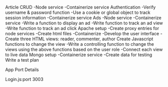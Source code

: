 Article CRUD
-Node service
-Containerize service
Authentication
-Verify username & password function
-Use a cookie or global object to track session information
-Containerize service
Ads
-Node service
-Containerize service
-Write a function to display an ad
-Write function to track an ad view
-Write function to track an ad click
Apache setup
-Create proxy entries for node services
-Create html files
-Containerize
-Develop the user interface
-Create three HTML views: reader, commenter, author
Create Javascript functions to change the view
-Write a controlling function to change the views using the above functions based on the user role
-Connect each view to live data
Mongo setup
-Containerize service
-Create data for testing
Write a test plan

App Port Details

Login.js:port 3003
